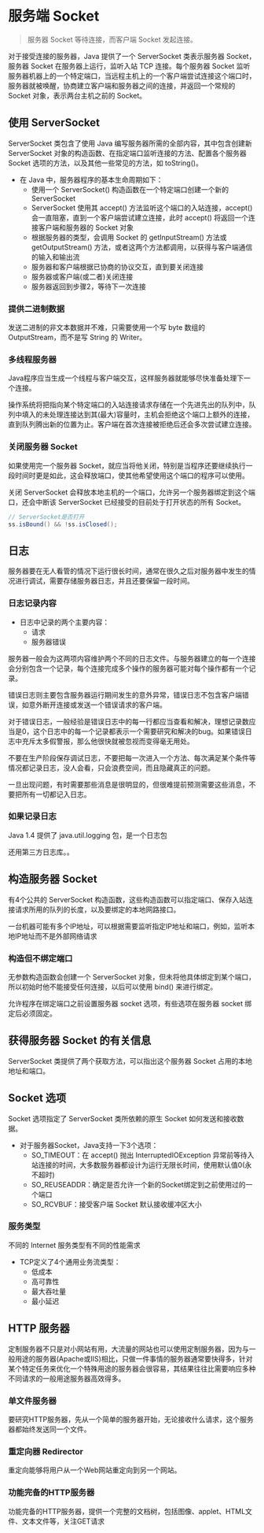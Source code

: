 #   服务端 Socket

>   服务器 Socket 等待连接，而客户端 Socket 发起连接。


对于接受连接的服务器，Java 提供了一个 ServerSocket 类表示服务器 Socket，服务器 Socket 在服务器上运行，监听入站 TCP 连接。每个服务器 Socket 监听服务器机器上的一个特定端口，当远程主机上的一个客户端尝试连接这个端口时，服务器就被唤醒，协商建立客户端和服务器之间的连接，并返回一个常规的 Socket 对象，表示两台主机之前的 Socket。

##  使用 ServerSocket

ServerSocket 类包含了使用 Java 编写服务器所需的全部内容，其中包含创建新 ServerSocket 对象的构造函数、在指定端口监听连接的方法、配置各个服务器 Socket 选项的方法，以及其他一些常见的方法，如 toString()。

-   在 Java 中，服务器程序的基本生命周期如下：
    -   使用一个 ServerSocket() 构造函数在一个特定端口创建一个新的 ServerSocket
    -   ServerSocket 使用其 accept() 方法监听这个端口的入站连接，accept() 会一直阻塞，直到一个客户端尝试建立连接，此时 accept() 将返回一个连接客户端和服务器的 Socket 对象
    -   根据服务器的类型，会调用 Socket 的 getInputStream() 方法或 getOutputStream() 方法，或者这两个方法都调用，以获得与客户端通信的输入和输出流
    -   服务器和客户端根据已协商的协议交互，直到要关闭连接
    -   服务器或客户端(或二者)关闭连接
    -   服务器返回到步骤2，等待下一次连接

### 提供二进制数据

发送二进制的非文本数据并不难，只需要使用一个写 byte 数组的 OutputStream，而不是写 String 的 Writer。

### 多线程服务器

Java程序应当生成一个线程与客户端交互，这样服务器就能够尽快准备处理下一个连接。

操作系统将把指向某个特定端口的入站连接请求存储在一个先进先出的队列中，队列中填入的未处理连接达到其(最大)容量时，主机会拒绝这个端口上额外的连接，直到队列腾出新的位置为止。客户端在首次连接被拒绝后还会多次尝试建立连接。

### 关闭服务器 Socket

如果使用完一个服务器 Socket，就应当将他关闭，特别是当程序还要继续执行一段时间时更是如此，这会释放端口，使其他希望使用这个端口的程序可以使用。

关闭 ServerSocket 会释放本地主机的一个端口，允许另一个服务器绑定到这个端口，还会中断该 ServerSocket 已经接受的目前处于打开状态的所有 Socket。

```Java
// ServerSocket是否打开
ss.isBound() && !ss.isClosed();
```

##  日志

服务器要在无人看管的情况下运行很长时间，通常在很久之后对服务器中发生的情况进行调试，需要存储服务器日志，并且还要保留一段时间。

### 日志记录内容

-   日志中记录的两个主要内容：
    -   请求
    -   服务器错误

服务器一般会为这两项内容维护两个不同的日志文件。与服务器建立的每一个连接会分别包含一个记录，每个连接完成多个操作的服务器可能对每个操作都有一个记录。

错误日志则主要包含服务器运行期间发生的意外异常，错误日志不包含客户端错误，如意外断开连接或发送一个错误请求的客户端。

对于错误日志，一般经验是错误日志中的每一行都应当查看和解决，理想记录数应当是0，这个日志中的每一个记录都表示一个需要研究和解决的bug。如果错误日志中充斥太多假警报，那么他很快就被忽视而变得毫无用处。

不要在生产阶段保存调试日志，不要把每一次进入一个方法、每次满足某个条件等情况都记录日志，没人会看，只会浪费空间，而且隐藏真正的问题。

一旦出现问题，有时需要那些消息是很明显的，但很难提前预测需要这些消息，不要把所有一切都记入日志。

### 如果记录日志

Java 1.4 提供了 java.util.logging 包，是一个日志包

还用第三方日志库。。

##  构造服务器 Socket

有4个公共的 ServerSocket 构造函数，这些构造函数可以指定端口、保存入站连接请求所用的队列的长度，以及要绑定的本地网路接口。

一台机器可能有多个IP地址，可以根据需要监听指定IP地址和端口，例如，监听本地IP地址而不是外部网络请求

### 构造但不绑定端口

无参数构造函数会创建一个 ServerSocket 对象，但未将他具体绑定到某个端口，所以初始时他不能接受任何连接，以后可以使用 bind() 来进行绑定。

允许程序在绑定端口之前设置服务器 socket 选项，有些选项在服务器 socket 绑定后必须固定。

##  获得服务器 Socket 的有关信息

ServerSocket 类提供了两个获取方法，可以指出这个服务器 Socket 占用的本地地址和端口。

##  Socket 选项

Socket 选项指定了 ServerSocket 类所依赖的原生 Socket 如何发送和接收数据。

-   对于服务器Socket，Java支持一下3个选项：
    -   SO_TIMEOUT：在 accept() 抛出 InterruptedIOException 异常前等待入站连接的时间，大多数服务器都设计为运行无限长时间，使用默认值0(永不超时)
    -   SO_REUSEADDR：确定是否允许一个新的Socket绑定到之前使用过的一个端口
    -   SO_RCVBUF：接受客户端 Socket 默认接收缓冲区大小

### 服务类型

不同的 Internet 服务类型有不同的性能需求

-   TCP定义了4个通用业务流类型：
    -   低成本
    -   高可靠性
    -   最大吞吐量
    -   最小延迟


##  HTTP 服务器

定制服务器不只是对小网站有用，大流量的网站也可以使用定制服务器，因为与一般用途的服务器(Apache或IIS)相比，只做一件事情的服务器通常要快得多，针对某个特定任务来优化一个特殊用途的服务器会很容易，其结果往往比需要响应多种不同请求的一般用途服务器高效得多。

### 单文件服务器

要研究HTTP服务器，先从一个简单的服务器开始，无论接收什么请求，这个服务器都始终发送同一个文件。

### 重定向器 Redirector

重定向能够将用户从一个Web网站重定向到另一个网站。

### 功能完备的HTTP服务器

功能完备的HTTP服务器，提供一个完整的文档树，包括图像、applet、HTML文件、文本文件等，关注GET请求

